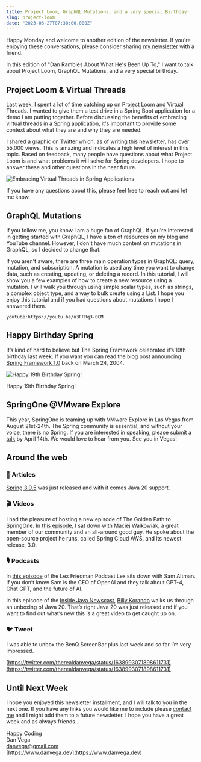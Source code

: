 ```yaml
---
title: Project Loom, GraphQL Mutations, and a very special Birthday!
slug: project-loom
date: "2023-03-27T07:30:00.000Z"
---
```


Happy Monday and welcome to another edition of the newsletter. If you're enjoying these conversations, please consider sharing [my newsletter](https://www.danvega.dev/newsletter/) with a friend.

In this edition of "Dan Rambles About What He's Been Up To," I want to talk about Project Loom, GraphQL Mutations, and a very special birthday.

## Project Loom & Virtual Threads

Last week, I spent a lot of time catching up on Project Loom and Virtual Threads. I wanted to give them a test drive in a Spring Boot application for a demo I am putting together. Before discussing the benefits of embracing virtual threads in a Spring application, it's important to provide some context about what they are and why they are needed.

I shared a graphic on [Twitter](https://twitter.com/therealdanvega/status/1638646601295044608) which, as of writing this newsletter, has over 55,000 views. This is amazing and indicates a high level of interest in this topic. Based on feedback, many people have questions about what Project Loom is and what problems it will solve for Spring developers. I hope to answer these and other questions in the near future.

![Embracing Virtual Threads in Spring Applications](/images/newsletter/2023/03/27/embracing-virtual-threads.png)

If you have any questions about this, please feel free to reach out and let me know.

## GraphQL Mutations

If you follow me, you know I am a huge fan of GraphQL. If you're interested in getting started with GraphQL, I have a ton of resources on my blog and YouTube channel. However, I don't have much content on mutations in GraphQL, so I decided to change that.

If you aren't aware, there are three main operation types in GraphQL: query, mutation, and subscription. A mutation is used any time you want to change data, such as creating, updating, or deleting a record. In this tutorial, I will show you a few examples of how to create a new resource using a mutation. I will walk you through using simple scalar types, such as strings, a complex object type, and a way to bulk create using a List. I hope you enjoy this tutorial and if you had questions about mutations I hope I answered them.

`youtube:https://youtu.be/u3FFRq3-0CM`

## Happy Birthday Spring

It’s kind of hard to believe but The Spring Framework celebrated it’s 19th birthday last week. If you want you can read the blog post announcing [Spring Framework 1.0](https://spring.io/blog/2004/03/24/spring-framework-1-0-final-released) back on March 24, 2004.

![Happy 19th Birthday Spring!](/images/newsletter/2023/03/27/happy-birthday-spring.jpeg)

Happy 19th Birthday Spring!

## SpringOne @VMware Explore

This year, SpringOne is teaming up with VMware Explore in Las Vegas from August 21st-24th. The Spring community is essential, and without your voice, there is no Spring. If you are interested in speaking, please [submit a talk](https://event.vmware.com/flow/vmware/explore2023lv/cfp/cfpHome) by April 14th. We would love to hear from you. See you in Vegas!

## Around the web

### 📝 Articles

[Spring 3.0.5](https://spring.io/blog/2023/03/23/spring-boot-3-0-5-available-now) was just released and with it comes Java 20 support.

### 🎬 Videos

I had the pleasure of hosting a new episode of The Golden Path to SpringOne. In [this episode](https://www.youtube.com/watch?v=VgfNCrIVll8), I sat down with Maciej Walkowiak, a great member of our community and an all-around good guy. He spoke about the open-source project he runs, called Spring Cloud AWS, and its newest release, 3.0.

### 🎙 Podcasts

In [this episode](https://www.youtube.com/watch?v=L_Guz73e6fw) of the Lex Friedman Podcast Lex sits down with Sam Altman. If you don’t know Sam is the CEO of OpenAI and they talk about GPT-4, Chat GPT, and the future of AI.

In this episode of the [Inside Java Newscast](https://inside.java/2023/03/23/newscast-44/), [Billy Korando](https://inside.java/u/BillyKorando) walks us through an unboxing of Java 20. That’s right Java 20 was just released and if you want to find out what’s new this is a great video to get caught up on.

### 🐦 Tweet

I was able to unbox the BenQ ScreenBar plus last week and so far I’m very impressed.

[https://twitter.com/therealdanvega/status/1638993071898611731](https://twitter.com/therealdanvega/status/1638993071898611731)

## Until Next Week

I hope you enjoyed this newsletter installment, and I will talk to you in the next one. If you have any links you would like me to include please [contact me](http://twitter.com/therealdanvega) and I might add them to a future newsletter. I hope you have a great week and as always friends...

Happy Coding<br/>
Dan Vega<br/>
danvega@gmail.com<br/>
[https://www.danvega.dev](https://www.danvega.dev)

